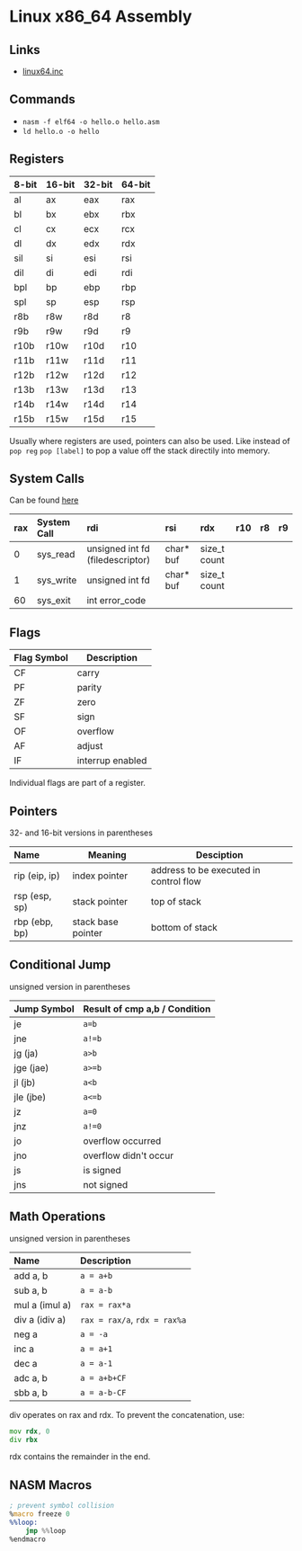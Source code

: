 # Linux x86_64 Assembly

## Links

- [linux64.inc](https://pastebin.com/N1ZdmhLw)

## Commands

- `nasm -f elf64 -o hello.o hello.asm`
- `ld hello.o -o hello`

## Registers

| 8-bit | 16-bit | 32-bit | 64-bit |
| :---- | :----- | :----- | :----- |
| al    | ax     | eax    | rax    |
| bl    | bx     | ebx    | rbx    |
| cl    | cx     | ecx    | rcx    |
| dl    | dx     | edx    | rdx    |
| sil   | si     | esi    | rsi    |
| dil   | di     | edi    | rdi    |
| bpl   | bp     | ebp    | rbp    |
| spl   | sp     | esp    | rsp    |
| r8b   | r8w    | r8d    | r8     |
| r9b   | r9w    | r9d    | r9     |
| r10b  | r10w   | r10d   | r10    |
| r11b  | r11w   | r11d   | r11    |
| r12b  | r12w   | r12d   | r12    |
| r13b  | r13w   | r13d   | r13    |
| r14b  | r14w   | r14d   | r14    |
| r15b  | r15w   | r15d   | r15    |

Usually where registers are used, pointers can also be used.
Like instead of `pop reg` `pop [label]` to pop a value off the stack directily into memory.

## System Calls

Can be found [here](https://blog.rchapman.org/posts/Linux_System_Call_Table_for_x86_64/)

| rax | System Call | rdi                              | rsi        | rdx          | r10 | r8  | r9  |
| :-- | :---------- | :------------------------------- | :--------- | :----------- | :-- | :-- | :-- |
| 0   | sys_read    | unsigned int fd (filedescriptor) | char\* buf | size_t count |     |     |     |
| 1   | sys_write   | unsigned int fd                  | char\* buf | size_t count |     |     |     |
| 60  | sys_exit    | int error_code                   |            |              |     |     |     |

## Flags

| Flag Symbol | Description      |
| :---------- | ---------------- |
| CF          | carry            |
| PF          | parity           |
| ZF          | zero             |
| SF          | sign             |
| OF          | overflow         |
| AF          | adjust           |
| IF          | interrup enabled |

Individual flags are part of a register.

## Pointers

32- and 16-bit versions in parentheses

| Name          | Meaning            | Desciption                             |
| :------------ | ------------------ | -------------------------------------- |
| rip (eip, ip) | index pointer      | address to be executed in control flow |
| rsp (esp, sp) | stack pointer      | top of stack                           |
| rbp (ebp, bp) | stack base pointer | bottom of stack                        |

## Conditional Jump

unsigned version in parentheses

| Jump Symbol | Result of cmp a,b / Condition |
| :---------- | :---------------------------- |
| je          | `a=b`                         |
| jne         | `a!=b`                        |
| jg (ja)     | `a>b`                         |
| jge (jae)   | `a>=b`                        |
| jl (jb)     | `a<b`                         |
| jle (jbe)   | `a<=b`                        |
| jz          | `a=0`                         |
| jnz         | `a!=0`                        |
| jo          | overflow occurred             |
| jno         | overflow didn't occur         |
| js          | is signed                     |
| jns         | not signed                    |

## Math Operations

unsigned version in parentheses

| Name           | Description                  |
| :------------- | :--------------------------- |
| add a, b       | `a = a+b`                    |
| sub a, b       | `a = a-b`                    |
| mul a (imul a) | `rax = rax*a`                |
| div a (idiv a) | `rax = rax/a`, `rdx = rax%a` |
| neg a          | `a = -a`                     |
| inc a          | `a = a+1`                    |
| dec a          | `a = a-1`                    |
| adc a, b       | `a = a+b+CF`                 |
| sbb a, b       | `a = a-b-CF`                 |

div operates on rax and rdx.
To prevent the concatenation, use:

```asm
mov rdx, 0
div rbx
```

rdx contains the remainder in the end.

## NASM Macros

```asm
; prevent symbol collision
%macro freeze 0
%%loop:
    jmp %%loop
%endmacro
```
